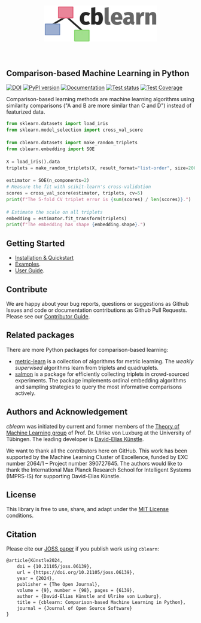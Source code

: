 <h1 align="center">
<img src="https://raw.githubusercontent.com/cblearn/cblearn/main/docs/logo-light.png" width="300">
</h1><br>

## Comparison-based Machine Learning in Python
[![DOI](https://joss.theoj.org/papers/10.21105/joss.06139/status.svg)](https://doi.org/10.21105/joss.06139)
[![PyPI version](https://img.shields.io/pypi/v/cblearn.svg)](https://pypi.python.org/pypi/cblearn)
[![Documentation](https://readthedocs.org/projects/cblearn/badge/?version=stable)](https://cblearn.readthedocs.io/en/stable/?badge=stable)
[![Test status](https://github.com/cblearn/cblearn/actions/workflows/test.yml/badge.svg?branch=main)](https://github.com/cblearn/cblearn/actions/workflows/test.yml)
[![Test Coverage](https://codecov.io/gh/cblearn/cblearn/branch/master/graph/badge.svg?token=P9JRT6OK6O)](https://codecov.io/gh/cblearn/cblearn)

Comparison-based learning methods are machine learning algorithms using similarity comparisons ("A and B are more similar than C and D") instead of featurized data. 


```python
from sklearn.datasets import load_iris
from sklearn.model_selection import cross_val_score

from cblearn.datasets import make_random_triplets
from cblearn.embedding import SOE

X = load_iris().data
triplets = make_random_triplets(X, result_format="list-order", size=2000)

estimator = SOE(n_components=2)
# Measure the fit with scikit-learn's cross-validation
scores = cross_val_score(estimator, triplets, cv=5)
print(f"The 5-fold CV triplet error is {sum(scores) / len(scores)}.")

# Estimate the scale on all triplets
embedding = estimator.fit_transform(triplets)
print(f"The embedding has shape {embedding.shape}.")
```

## Getting Started

* [Installation & Quickstart](https://cblearn.readthedocs.io/en/stable/getting_started/index.html)
* [Examples](https://cblearn.readthedocs.io/en/stable/generated_examples/index.html).
* [User Guide](https://cblearn.readthedocs.io/en/stable/user_guide/index.html).


## Contribute

We are happy about your bug reports, questions or suggestions as Github Issues and code or documentation contributions as Github Pull Requests. 
Please see our [Contributor Guide](https://cblearn.readthedocs.io/en/stable/contributor_guide/index.html). 

## Related packages

There are more Python packages for comparison-based learning:

- [metric-learn](http://contrib.scikit-learn.org/metric-learn) is a collection of algorithms for metric learning. The *weakly supervised* algorithms learn from triplets and quadruplets.
- [salmon](https://docs.stsievert.com/salmon/) is a package for efficiently collecting triplets in crowd-sourced experiments. The package implements ordinal embedding algorithms and sampling strategies to query the most informative comparisons actively.

## Authors and Acknowledgement
*cblearn* was initiated by current and former members of the [Theory of Machine Learning group](http://www.tml.cs.uni-tuebingen.de/index.php) of Prof. Dr. Ulrike von Luxburg at the University of Tübingen.
The leading developer is [David-Elias Künstle](http://www.tml.cs.uni-tuebingen.de/team/kuenstle/index.php).

We want to thank all the contributors here on GitHub.
This work has been supported by the Machine Learning Cluster of Excellence, funded by EXC number 2064/1 – Project number 390727645. The authors would like to thank the International Max Planck Research School for Intelligent Systems (IMPRS-IS) for supporting David-Elias Künstle. 

## License

This library is free to use, share, and adapt under the [MIT License](https://github.com/cblearn/cblearn/blob/master/LICENSE) conditions.

## Citation

Please cite our [JOSS paper](https://joss.theoj.org/papers/10.21105/joss.06139#) if you publish work using `cblearn`:

```
@article{Künstle2024, 
    doi = {10.21105/joss.06139}, 
    url = {https://doi.org/10.21105/joss.06139}, 
    year = {2024}, 
    publisher = {The Open Journal}, 
    volume = {9}, number = {98}, pages = {6139}, 
    author = {David-Elias Künstle and Ulrike von Luxburg}, 
    title = {cblearn: Comparison-based Machine Learning in Python}, 
    journal = {Journal of Open Source Software} 
} 
```